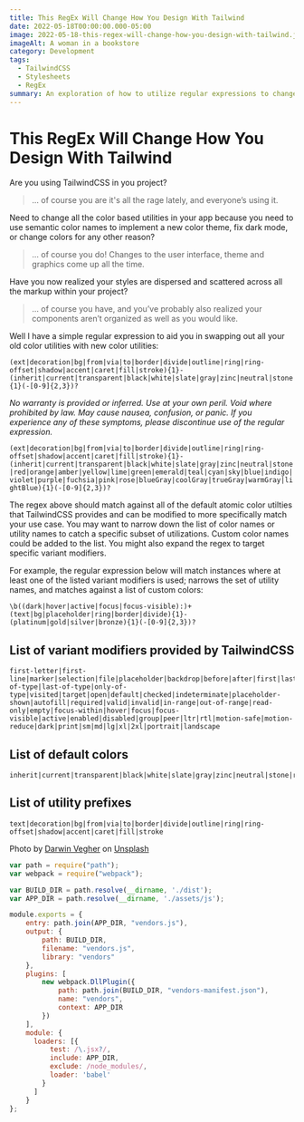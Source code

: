 ```yaml
---
title: This RegEx Will Change How You Design With Tailwind
date: 2022-05-18T00:00:00.000-05:00
image: 2022-05-18-this-regex-will-change-how-you-design-with-tailwind.jpg
imageAlt: A woman in a bookstore
category: Development
tags:
  - TailwindCSS
  - Stylesheets
  - RegEx
summary: An exploration of how to utilize regular expressions to change the design of your website when using TailwindCSS.
---
```


# This RegEx Will Change How You Design With Tailwind

Are you using TailwindCSS in you project?

> ... of course you are it's all the rage lately, and everyone’s using it.

Need to change all the color based utilities in your app because you need to use semantic color names to implement a new color theme, fix dark mode, or change colors for any other reason?

> ... of course you do! Changes to the user interface, theme and graphics come up all the time.

Have you now realized your styles are dispersed and scattered across all the markup within your project?

> ... of course you have, and you’ve probably also realized your components aren’t organized as well as you would like.

Well I have a simple regular expression to aid you in swapping out all your old color utilities with new color utilities:

~~~regex
(ext|decoration|bg|from|via|to|border|divide|outline|ring|ring-offset|shadow|accent|caret|fill|stroke){1}-(inherit|current|transparent|black|white|slate|gray|zinc|neutral|stone|red|orange|amber|yellow|lime|green|emerald|teal|cyan|sky|blue|indigo|violet|purple|fuchsia|pink|rose|blueGray|coolGray|trueGray|warmGray|lightBlue){1}(-[0-9]{2,3})?
~~~
*No warranty is provided or inferred. Use at your own peril. Void where prohibited by law. May cause nausea, confusion, or panic. If you experience any of these symptoms, please discontinue use of the regular expression.*

`(ext|decoration|bg|from|via|to|border|divide|outline|ring|ring-offset|shadow|accent|caret|fill|stroke){1}-(inherit|current|transparent|black|white|slate|gray|zinc|neutral|stone|red|orange|amber|yellow|lime|green|emerald|teal|cyan|sky|blue|indigo|violet|purple|fuchsia|pink|rose|blueGray|coolGray|trueGray|warmGray|lightBlue){1}(-[0-9]{2,3})?`

The regex above should match against all of the default atomic color utilties that TailwindCSS provides and can be modified to more specifically match your use case. You may want to narrow down the list of color names or utility names to catch a specific subset of utilizations. Custom color names could be added to the list. You might also expand the regex to target specific variant modifiers.

For example, the regular expression below will match instances where at least one of the listed variant modifiers is used; narrows the set of utility names, and matches against a list of custom colors:

~~~regex
\b((dark|hover|active|focus|focus-visible):)+(text|bg|placeholder|ring|border|divide){1}-(platinum|gold|silver|bronze){1}(-[0-9]{2,3})?
~~~

## List of variant modifiers provided by TailwindCSS

~~~text
first-letter|first-line|marker|selection|file|placeholder|backdrop|before|after|first|last|only|odd|even|first-of-type|last-of-type|only-of-type|visited|target|open|default|checked|indeterminate|placeholder-shown|autofill|required|valid|invalid|in-range|out-of-range|read-only|empty|focus-within|hover|focus|focus-visible|active|enabled|disabled|group|peer|ltr|rtl|motion-safe|motion-reduce|dark|print|sm|md|lg|xl|2xl|portrait|landscape
~~~

## List of default colors

~~~text
inherit|current|transparent|black|white|slate|gray|zinc|neutral|stone|red|orange|amber|yellow|lime|green|emerald|teal|cyan|sky|blue|indigo|violet|purple|fuchsia|pink|rose|blueGray|coolGray|trueGray|warmGray|lightBlue
~~~

## List of utility prefixes

~~~text
text|decoration|bg|from|via|to|border|divide|outline|ring|ring-offset|shadow|accent|caret|fill|stroke
~~~

Photo by <a href="https://unsplash.com/@darwiiiin?utm_source=unsplash&utm_medium=referral&utm_content=creditCopyText">Darwin Vegher</a> on <a href="https://unsplash.com/s/photos/clutter?utm_source=unsplash&utm_medium=referral&utm_content=creditCopyText">Unsplash</a>

~~~ javascript
var path = require("path");
var webpack = require("webpack");

var BUILD_DIR = path.resolve(__dirname, './dist');
var APP_DIR = path.resolve(__dirname, './assets/js');

module.exports = {
    entry: path.join(APP_DIR, "vendors.js"),
    output: {
        path: BUILD_DIR,
        filename: "vendors.js",
        library: "vendors"
    },
    plugins: [
        new webpack.DllPlugin({
            path: path.join(BUILD_DIR, "vendors-manifest.json"),
            name: "vendors",
            context: APP_DIR
        })
    ],
    module: {
      loaders: [{
          test: /\.jsx?/,
          include: APP_DIR,
          exclude: /node_modules/,
          loader: 'babel'
        }
      ]
    }
};
~~~
